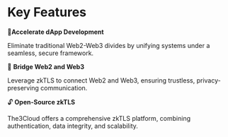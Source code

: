 # Key Features

🚀**Accelerate dApp Development**

Eliminate traditional Web2-Web3 divides by unifying systems under a seamless, secure framework.

🌉 **Bridge Web2 and Web3**

Leverage zkTLS to connect Web2 and Web3, ensuring trustless, privacy-preserving communication.

🔓 **Open-Source zkTLS**

The3Cloud offers a comprehensive zkTLS platform, combining authentication, data integrity, and scalability.
